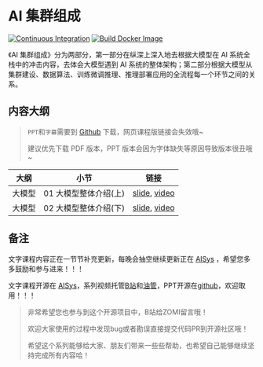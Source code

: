 <!--Copyright © ZOMI 适用于[License](https://github.com/chenzomi12/DeepLearningSystem)版权许可-->

# AI 集群组成

[![Continuous Integration](https://github.com/d2l-ai/d2l-en/actions/workflows/ci.yml/badge.svg)](https://github.com/d2l-ai/d2l-en/actions/workflows/ci.yml)
[![Build Docker Image](https://github.com/d2l-ai/d2l-en/actions/workflows/build-docker.yml/badge.svg)](https://github.com/d2l-ai/d2l-en/actions/workflows/build-docker.yml)

《AI 集群组成》分为两部分，第一部分在纵深上深入地去根据大模型在 AI 系统全栈中的冲击内容，去体会大模型遇到 AI 系统的整体架构；第二部分根据大模型从集群建设、数据算法、训练微调推理、推理部署应用的全流程每一个环节之间的关系。

## 内容大纲

> `PPT`和`字幕`需要到 [Github](https://github.com/chenzomi12/DeepLearningSystem) 下载，网页课程版链接会失效哦~
>
> 建议优先下载 PDF 版本，PPT 版本会因为字体缺失等原因导致版本很丑哦~

| 大纲 | 小节 | 链接|
|:--:|:--:|:--:|
| 大模型 | 01 大模型整体介绍(上) | [slide](./01_introduction.pdf), [video](https://www.bilibili.com/video/BV1a34y137zi/) |
| 大模型 | 02 大模型整体介绍(下) | [slide](./02_introduction.pdf), [video](https://www.bilibili.com/video/BV1F34y1G7Fz/) |

## 备注

文字课程内容正在一节节补充更新，每晚会抽空继续更新正在 [AISys](https://chenzomi12.github.io/) ，希望您多多鼓励和参与进来！！！

文字课程开源在 [AISys](https://chenzomi12.github.io/)，系列视频托管[B站](https://space.bilibili.com/517221395)和[油管](https://www.youtube.com/@zomi6222/videos)，PPT开源在[github](https://github.com/chenzomi12/DeepLearningSystem)，欢迎取用！！！

> 非常希望您也参与到这个开源项目中，B站给ZOMI留言哦！
>
> 欢迎大家使用的过程中发现bug或者勘误直接提交代码PR到开源社区哦！
>
> 希望这个系列能够给大家、朋友们带来一些些帮助，也希望自己能够继续坚持完成所有内容哈！
